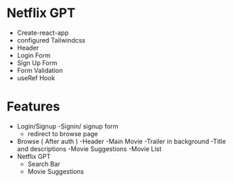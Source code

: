 # Netflix GPT

- Create-react-app
- configured Tailwindcss
- Header
- Login Form
- Sign Up Form
- Form Validation
- useRef Hook

# Features

- Login/Signup
  -Signin/ signup form
  - redirect to browse page
- Browse ( After auth )
  -Header
  -Main Movie
  -Trailer in background
  -Title and descriptions
  -Movie Suggestions
  -Movie List
- Netflix GPT
  - Search Bar
  - Movie Suggestions
